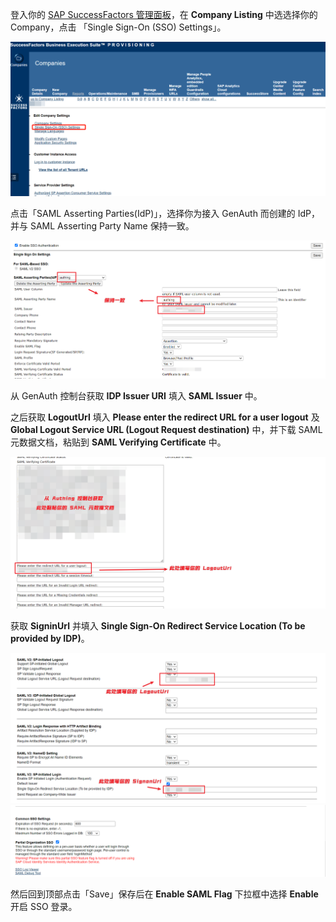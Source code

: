 <IntegrationDetailCard title="配置 SuccessFactors SSO">

登入你的 [SAP SuccessFactors 管理面板](https://performancemanager4.successfactors.com/login)，在 **Company Listing** 中选选择你的 Company，点击 「Single Sign-On (SSO) Settings」。

<img src="../../images/integration/successfactors/2-1.png" class="md-img-padding" />

点击「SAML Asserting Parties(IdP)」，选择你为接入 GenAuth 而创建的 IdP，并与 SAML Asserting Party Name 保持一致。

<img src="../../images/integration/successfactors/2-2.png" class="md-img-padding" />

从 GenAuth 控制台获取 **IDP Issuer URI** 填入 **SAML Issuer** 中。

之后获取 **LogoutUrl** 填入 **Please enter the redirect URL for a user logout** 及 **Global Logout Service URL (Logout Request destination)** 中，并下载 SAML 元数据文档，粘贴到 **SAML Verifying Certificate** 中。

<img src="../../images/integration/successfactors/2-3.png" class="md-img-padding" />

获取 **SigninUrl** 并填入 **Single Sign-On Redirect Service Location (To be provided by IDP)**。

<img src="../../images/integration/successfactors/2-4.png" class="md-img-padding" />

<img src="../../images/integration/successfactors/2-5.png" class="md-img-padding" />

然后回到顶部点击「Save」保存后在 **Enable SAML Flag** 下拉框中选择 **Enable** 开启 SSO 登录。

</IntegrationDetailCard>
